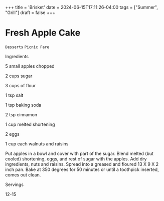 +++
title = 'Brisket'
date = 2024-06-15T17:11:26-04:00
tags = ["Summer", "Grill"]
draft = false
+++
# Fresh Apple Cake

`Desserts` `Picnic Fare`

 

  Ingredients  

  5 small apples chopped

2 cups sugar

3 cups of flour

1 tsp salt

1 tsp baking soda

2 tsp cinnamon

1 cup melted shortening

2 eggs

1 cup each walnuts and raisins

Put apples in a bowl and cover with part of the sugar. Blend melted (but cooled) shortening, eggs, and rest of sugar with the apples. Add dry ingredients, nuts and raisins. Spread into a greased and floured 13 X 9 X 2 inch pan. Bake at 350 degrees for 50 minutes or until a toothpick inserted, comes out clean.  

   Servings  

  12-15  

 
